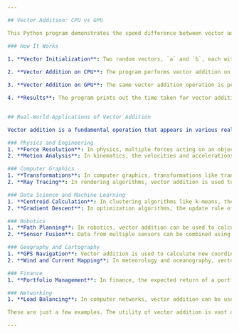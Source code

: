 ```yaml
---

## Vector Addition: CPU vs GPU

This Python program demonstrates the speed difference between vector addition operations performed on a CPU and a GPU. The program uses PyTorch, a popular machine learning library, to perform these operations.

### How It Works

1. **Vector Initialization**: Two random vectors, `a` and `b`, each with 1 billion elements, are generated. These vectors are then cloned to both the CPU and GPU.
   
2. **Vector Addition on CPU**: The program performs vector addition on the CPU and records the time taken for this operation.

3. **Vector Addition on GPU**: The same vector addition operation is performed on the GPU, and the time taken is recorded.

4. **Results**: The program prints out the time taken for vector addition on both the CPU and GPU, highlighting the speed advantage of using a GPU for this type of operation.


## Real-World Applications of Vector Addition

Vector addition is a fundamental operation that appears in various real-world applications, often as a part of more complex algorithms or models. Here are some areas where vector addition is commonly used:

### Physics and Engineering
1. **Force Resolution**: In physics, multiple forces acting on an object are often resolved into a single resultant force, which is the vector sum of all the individual forces.
2. **Motion Analysis**: In kinematics, the velocities and accelerations of objects are often represented as vectors, and vector addition is used to find net velocity or acceleration.

### Computer Graphics
1. **Transformations**: In computer graphics, transformations like translation can be represented as vector addition operations.
2. **Ray Tracing**: In rendering algorithms, vector addition is used to calculate new points along a ray.

### Data Science and Machine Learning
1. **Centroid Calculation**: In clustering algorithms like k-means, the centroid of a cluster is calculated as the vector sum of all points divided by the number of points.
2. **Gradient Descent**: In optimization algorithms, the update rule often involves adding a vector to another vector.

### Robotics
1. **Path Planning**: In robotics, vector addition can be used to calculate resultant paths or to combine various motion vectors.
2. **Sensor Fusion**: Data from multiple sensors can be combined using vector addition to get more accurate readings.

### Geography and Cartography
1. **GPS Navigation**: Vector addition is used to calculate new coordinates based on movement vectors.
2. **Wind and Current Mapping**: In meteorology and oceanography, vector fields representing wind or ocean currents are often summed to get resultant vectors.

### Finance
1. **Portfolio Management**: In finance, the expected return of a portfolio can be calculated as the weighted sum (a form of vector addition) of the expected returns of individual assets.

### Networking
1. **Load Balancing**: In computer networks, vector addition can be used to distribute loads across multiple servers or paths.

These are just a few examples. The utility of vector addition is vast and spans multiple disciplines.

---
```

